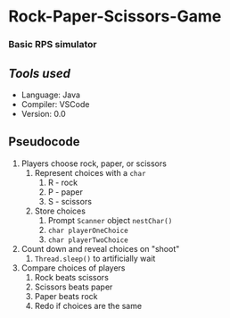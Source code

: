 # Rock-Paper-Scissors-Game

### Basic RPS simulator

## *Tools used*
- Language: Java
- Compiler: VSCode
- Version: 0.0


## Pseudocode
1. Players choose rock, paper, or scissors
    1. Represent choices with a `char`
        1. R - rock
        2. P - paper
        3. S - scissors
    2. Store choices
        1. Prompt `Scanner` object `nestChar()`
        2. `char playerOneChoice`
        3. `char playerTwoChoice`
2. Count down and reveal choices on "shoot"
    1. `Thread.sleep()` to artificially wait
3. Compare choices of players
    1. Rock beats scissors
    2. Scissors beats paper
    3. Paper beats rock
    4. Redo if choices are the same
